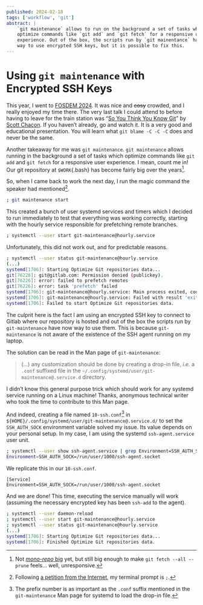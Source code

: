 ```yaml
---
published: 2024-02-18
tags: ['workflow', 'git']
abstract: |
    `git maintenance` allows to run on the background a set of tasks which
    optimize commands like `git add` and `git fetch` for a responsive user
    experience. Out of the box, the scripts run by `git mainentance` have no
    way to use encrypted SSH keys, but it is possible to fix this.
---
```


# Using `git maintenance` with Encrypted SSH Keys

This year, I went to [FOSDEM 2024](https://fosdem.org/2024). It was nice and
~~cosy~~ crowded, and I really enjoyed my time there. The very last talk I
could attend to before having to leave for the train station was “[So You Think
You Know
Git](https://www.youtube.com/watch?v=aolI_Rz0ZqY&pp=ygUZc28geW91IHRoaW5rIHlvdSBrbm93IGdpdA%3D%3D)”
by [Scott Chacon](https://twitter.com/chacon). If you haven’t already, go and
watch it. It is a very good and educational presentation. You will learn what
`git blame -C -C -C` does and never be the same.

Another takeaway for me was `git maintenance`. `git maintenance` allows running
in the background a set of tasks which optimize commands like `git add` and
`git fetch` for a responsive user experience. I mean, count me in! Our git
repository at `$WORK`{.bash} has become fairly big over the years[^mono-repo].

[^mono-repo]: Not [_mono-repo_
    big](https://youtu.be/aolI_Rz0ZqY?si=-ielyNVXwREJqupo&t=1430) yet, but
    still big enough to make `git fetch --all --prune` feels… well,
    unresponsive.

So, when I came back to work the next day, I run the magic command the speaker
had mentioned[^prompt].

```bash
; git maintenance start
```

[^prompt]: Following [a petition from the
    Internet](https://twitter.com/leostera/status/1740796853174596007), my
    terminal prompt is `;`.

This created a bunch of user systemd services and timers which I decided to run
immediately to test that everything was working correctly, starting with the
hourly service responsible for prefetching remote branches.

```bash
; systemctl --user start git-maintenance@hourly.service
```

Unfortunately, this did not work out, and for predictable reasons.

```bash
; systemctl --user status git-maintenance@hourly.service
(...)
systemd[1706]: Starting Optimize Git repositories data...
git[76228]: git@gitlab.com: Permission denied (publickey).
git[76226]: error: failed to prefetch remotes
git[76226]: error: task 'prefetch' failed
systemd[1706]: git-maintenance@hourly.service: Main process exited, code=exited, status=>
systemd[1706]: git-maintenance@hourly.service: Failed with result 'exit-code'.
systemd[1706]: Failed to start Optimize Git repositories data.
```

The culprit here is the fact I am using an encrypted SSH key to connect to
Gitlab where our repository is hosted and out of the box the scripts run by
`git-maintenance` have now way to use them. This is because `git-maintenance`
is not aware of the existence of the SSH agent running on my laptop.

The solution can be read in the Man page of `git-maintenance`:

> (…) any customization should be done by creating a drop-in file, *i.e.* a
> `.conf` suffixed file in the
> `~/.config/systemd/user/git-maintenance@.service.d` directory.

I didn’t know this general purpose trick which should work for any systemd
service running on a Linux machine! Thanks, anonymous technical writer who took
the time to contribute to this Man page.

And indeed, creating a file named `10-ssh.conf`[^prefix] in
`${HOME}/.config/systemd/user/git-maintenance@.service.d/` to set the
`SSH_AUTH_SOCK` environment variable solved my issue. Its value depends on your
personal setup. In my case, I am using the systemd `ssh-agent.service` user
unit.

[^prefix]: The prefix number is as important as the `.conf` suffix mentioned in
    the `git-maintenance` Man page for systemd to load the drop-in file.

```bash
; systemctl --user show ssh-agent.service | grep Environment=SSH_AUTH_SOCK
Environment=SSH_AUTH_SOCK=/run/user/1000/ssh-agent.socket
```

We replicate this in our `10-ssh.conf`.

```systemd
[Service]
Environment=SSH_AUTH_SOCK=/run/user/1000/ssh-agent.socket
```

And we are done! This time, executing the service manually will work (assuming
the necessary encrypted key has been `ssh-add` to the agent).

```bash
; systemctl --user daemon-reload
; systemctl --user start git-maintenance@hourly.service
; systemctl --user status git-maintenance@hourly.service
(...)
systemd[1706]: Starting Optimize Git repositories data...
systemd[1706]: Finished Optimize Git repositories data.
```
